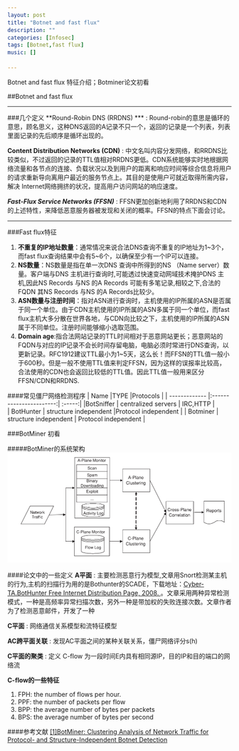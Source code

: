 ```yaml
---
layout: post
title: "Botnet and fast flux"
description: ""
categories: [Infosec]
tags: [Botnet,fast flux]
music: []

---
```

Botnet and fast flux 特征介绍；Botminer论文初看
<!-- more -->
##Botnet and fast flux

-----
###几个定义
**Round-Robin DNS (RRDNS) *** 
: Round-robin的意思是循环的意思，顾名思义，这种DNS返回的A记录不只一个，返回的记录是一个列表，列表里面记录的先后顺序是循环出现的。

**Content Distribution Networks (CDN)**
: 中文名叫内容分发网络，和RRDNS比较类似，不过返回的记录的TTL值相对RRDNS更低。CDN系统能够实时地根据网络流量和各节点的连接、负载状况以及到用户的距离和响应时间等综合信息将用户的请求重新导向离用户最近的服务节点上。其目的是使用户可就近取得所需内容，解决 Internet网络拥挤的状况，提高用户访问网站的响应速度。

***Fast-Flux Service Networks (FFSN)***
: FFSN更加创新地利用了RRDNS和CDN的上述特性，来降低恶意服务器被发现和关闭的概率。FFSN的特点下面会讨论。

------
###Fast flux特征
1. **不重复的IP地址数量**：通常情况来说合法DNS查询不重复的IP地址为1~3个，而fast flux查询结果中会有5~6个，以确保至少有一个IP可以连接。
2. **NS数量**：NS数量是指在单一次DNS 查询中所得到的NS （Name server）数量。客户端与DNS 主机进行查询时,可能透过快速变动网域技术掩护DNS 主机,因此NS Records 与NS 的A Records 可能有多笔记录,相较之下,合法的FQDN 其NS Records 与NS 的A Records比较少。
3. **ASN数量与注册时间**：指对ASN进行查询时，主机使用的IP所属的ASN是否属于同一个单位。由于CDN主机使用的IP所属的ASN多属于同一个单位，而fast flux主机大多分散在世界各地，与CDN向比较之下，主机使用的IP所属的ASN属于不同单位。注册时间能够缩小选取范围。
4. **Domain age**:指合法网站记录的TTL时间相对于恶意网站更长；恶意网站的FQDN与对应的IP记录不会长时间存留电脑，电脑必须时常进行DNS查询，以更新记录。RFC1912建议TTL最小为1~5天，这么长！而FFSN的TTL值一般小于600秒。但是一般不使用TTL值来判定FFSN，因为这样的误报率比较高，合法使用的CDN也会返回比较低的TTL值。因此TTL值一般用来区分FFSN/CDN和RRDNS.


####常见僵尸网络检测程序
| Name        |TYPE                       |Protocols |
| ------------- |:-----------------------:| :-----:| 
|BotSniffer     | centralized servers     |   IRC,HTTP |  
| BotHunter      | structure independent  |Protocol independent |
| Botminer | structure independent  |    Protocol independent       |


###BotMiner 初看

#####BotMiner的系统架构
![Structure of Botminer](/assets/images/2015-04-19-botminer.png)


####论文中的一些定义
**A平面**
: 主要检测恶意行为模型,文章用Snort检测某主机的行为,主机的扫描行为用的是Bothunter的SCADE，下载地址：[Cyber-TA.BotHunter Free Internet Distribution Page, 2008. ](http://www.bothunter.net/)。文章采用两种异常检测模式，一种是高频率异常扫描次数，另外一种是带加权的失败连接次数。文章作者为了检测恶意邮件，开发了一种

**C平面**
: 网络通信关系模型和流特征模型

**AC跨平面关联**
: 发现AC平面之间的某种关联关系，僵尸网络评分s(h)


**C平面的聚类**
:   定义 C-flow 为一段时间E内具有相同源IP，目的IP和目的端口的网络流

**C-flow的一些特征**

 1. FPH: the number of flows per hour.  
 2. PPF: the number of packets per flow 
 3. BPP: the average number of bytes per packets 
 4. BPS: the average number of bytes per second
 
####参考文献
[[1]BotMiner: Clustering Analysis of Network Traffic for 
Protocol- and Structure-Independent Botnet Detection](https://www.usenix.org/legacy/event/sec08/tech/full_papers/gu/gu_html/)

